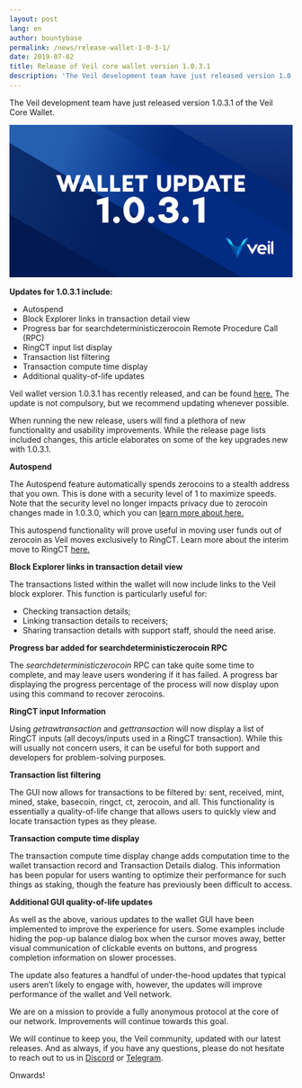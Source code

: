 ```yaml
---
layout: post
lang: en
author: bountybase
permalink: /news/release-wallet-1-0-3-1/
date: 2019-07-02
title: Release of Veil core wallet version 1.0.3.1
description: 'The Veil development team have just released version 1.0.3.1 of the Veil Core Wallet.'
---
```


The Veil development team have just released version 1.0.3.1 of the Veil Core Wallet.

![](/uploads/blog/2019-07-02-wallet.png)

**Updates for 1.0.3.1 include:**

   -   Autospend  
   -   Block Explorer links in transaction detail view    
   -   Progress bar for searchdeterministiczerocoin Remote Procedure Call (RPC)   
   -   RingCT input list display   
   -   Transaction list filtering    
   -   Transaction compute time display 
   -   Additional quality-of-life updates

Veil wallet version 1.0.3.1 has recently released, and can be found [here.](https://github.com/Veil-Project/veil/releases) The update is not compulsory, but we recommend updating whenever possible.

When running the new release, users will find a plethora of new functionality and usability improvements. While the release page lists included changes, this article elaborates on some of the key upgrades new with 1.0.3.1.

**Autospend**

The Autospend feature automatically spends zerocoins to a stealth address that you own. This is done with a security level of 1 to maximize speeds. Note that the security level no longer impacts privacy due to zerocoin changes made in 1.0.3.0, which you can [learn more about here.](https://veil-project.com/blog/zerocoin-exploit/)


This autospend functionality will prove useful in moving user funds out of zerocoin as Veil moves exclusively to RingCT. Learn more about the interim move to RingCT [here.](https://veil-project.com/blog/2019-06-25-team-meeting/)


**Block Explorer links in transaction detail view**

The transactions listed within the wallet will now include links to the Veil block explorer. This function is particularly useful for:

-   Checking transaction details;   
-   Linking transaction details to receivers;    
-   Sharing transaction details with support staff, should the need arise.

**Progress bar added for searchdeterministiczerocoin RPC**

The *searchdeterministiczerocoin* RPC can take quite some time to complete, and may leave users wondering if it has failed. A progress bar displaying the progress percentage of the process will now display upon using this command to recover zerocoins.

**RingCT input Information**

Using *getrawtransaction* and *gettransaction* will now display a list of RingCT inputs (all decoys/inputs used in a RingCT transaction). While this will usually not concern users, it can be useful for both support and developers for problem-solving purposes.

**Transaction list filtering**

The GUI now allows for transactions to be filtered by: sent, received, mint, mined, stake, basecoin, ringct, ct, zerocoin, and all. This functionality is essentially a quality-of-life change that allows users to quickly view and locate transaction types as they please.

**Transaction compute time display**

The transaction compute time display change adds computation time to the wallet transaction record and Transaction Details dialog. This information has been popular for users wanting to optimize their performance for such things as staking, though the feature has previously been difficult to access.

**Additional GUI quality-of-life updates**

As well as the above, various updates to the wallet GUI have been implemented to improve the experience for users. Some examples include hiding the pop-up balance dialog box when the cursor moves away, better visual communication of clickable events on buttons, and progress completion information on slower processes.

The update also features a handful of under-the-hood updates that typical users aren’t likely to engage with, however, the updates will improve performance of the wallet and Veil network.

We are on a mission to provide a fully anonymous protocol at the core of our network. Improvements will continue towards this goal.

We will continue to keep you, the Veil community, updated with our latest releases. And as always, if you have any questions, please do not hesitate to reach out to us in [Discord](https://discord.veil-project.com/) or [Telegram](https://telegram.veil-project.com/).

Onwards!
